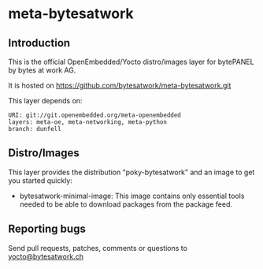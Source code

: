 meta-bytesatwork
================================


Introduction
-------------------------
This is the official OpenEmbedded/Yocto distro/images layer for bytePANEL by
bytes at work AG.

It is hosted on https://github.com/bytesatwork/meta-bytesatwork.git

This layer depends on:

	URI: git://git.openembedded.org/meta-openembedded
	layers: meta-oe, meta-networking, meta-python
	branch: dunfell


Distro/Images
-------------------------
This layer provides the distribution "poky-bytesatwork" and an image to get you
started quickly:

* bytesatwork-minimal-image: This image contains only essential tools
  needed to be able to download packages from the package feed.


Reporting bugs
-------------------------
Send pull requests, patches, comments or questions to yocto@bytesatwork.ch
